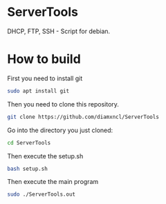 # ServerTools
DHCP, FTP, SSH - Script for debian.

# How to build

First you need to install git

  ```bash
  sudo apt install git
  ```
  
Then you need to clone this repository.

  ```bash
  git clone https://github.com/diamxncl/ServerTools
  ```
Go into the directory you just cloned:

  ```bash
  cd ServerTools
  ```

Then execute the setup.sh
  ```bash
  bash setup.sh
  ```

Then execute the main program
  ```bash
  sudo ./ServerTools.out
  ```
